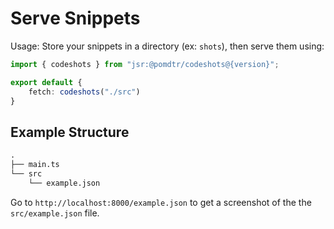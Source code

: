 # Serve Snippets

Usage: Store your snippets in a directory (ex: `shots`), then serve them using:

```ts
import { codeshots } from "jsr:@pomdtr/codeshots@{version}";

export default {
    fetch: codeshots("./src")
}
```

## Example Structure

```txt
.
├── main.ts
└── src
    └── example.json
```

Go to `http://localhost:8000/example.json` to get a screenshot of the the `src/example.json` file.

